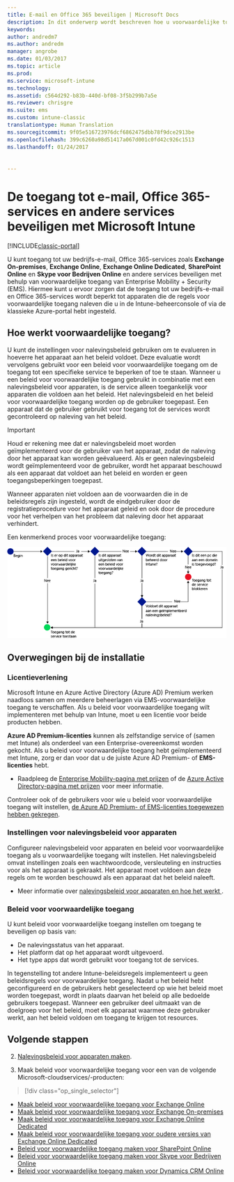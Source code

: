 ```yaml
---
title: E-mail en Office 365 beveiligen | Microsoft Docs
description: In dit onderwerp wordt beschreven hoe u voorwaardelijke toegang gebruikt om alleen compatibele apparaten toegang te geven tot e-mail en bedrijfsgegevens op SharePoint Online en andere services.
keywords: 
author: andredm7
ms.author: andredm
manager: angrobe
ms.date: 01/03/2017
ms.topic: article
ms.prod: 
ms.service: microsoft-intune
ms.technology: 
ms.assetid: c564d292-b83b-440d-bf08-3f5b299b7a5e
ms.reviewer: chrisgre
ms.suite: ems
ms.custom: intune-classic
translationtype: Human Translation
ms.sourcegitcommit: 9f05e516723976dcf6862475dbb78f9dce2913be
ms.openlocfilehash: 399c6260a98d51417a067d001c0fd42c926c1513
ms.lasthandoff: 01/24/2017


---
```


# <a name="protect-access-to-email-office-365-and-other-services-with-microsoft-intune"></a>De toegang tot e-mail, Office 365-services en andere services beveiligen met Microsoft Intune

[!INCLUDE[classic-portal](../includes/classic-portal.md)]

U kunt toegang tot uw bedrijfs-e-mail, Office 365-services zoals **Exchange On-premises**, **Exchange Online**, **Exchange Online Dedicated**, **SharePoint Online** en **Skype voor Bedrijven Online** en andere services beveiligen met behulp van voorwaardelijke toegang van Enterprise Mobility + Security (EMS). Hiermee kunt u ervoor zorgen dat de toegang tot uw bedrijfs-e-mail en Office 365-services wordt beperkt tot apparaten die de regels voor voorwaardelijke toegang naleven die u in de Intune-beheerconsole of via de klassieke Azure-portal hebt ingesteld.
## <a name="how-does-conditional-access-work"></a>Hoe werkt voorwaardelijke toegang?
U kunt de instellingen voor nalevingsbeleid gebruiken om te evalueren in hoeverre het apparaat aan het beleid voldoet. Deze evaluatie wordt vervolgens gebruikt voor een beleid voor voorwaardelijke toegang om de toegang tot een specifieke service te beperken of toe te staan. Wanneer u een beleid voor voorwaardelijke toegang gebruikt in combinatie met een nalevingsbeleid voor apparaten, is de service alleen toegankelijk voor apparaten die voldoen aan het beleid. Het nalevingsbeleid en het beleid voor voorwaardelijke toegang worden op de gebruiker toegepast. Een apparaat dat de gebruiker gebruikt voor toegang tot de services wordt gecontroleerd op naleving van het beleid.

> [!IMPORTANT] 
> Houd er rekening mee dat er nalevingsbeleid moet worden geïmplementeerd voor de gebruiker van het apparaat, zodat de naleving door het apparaat kan worden geëvalueerd.
> Als er geen nalevingsbeleid wordt geïmplementeerd voor de gebruiker, wordt het apparaat beschouwd als een apparaat dat voldoet aan het beleid en worden er geen toegangsbeperkingen toegepast.

Wanneer apparaten niet voldoen aan de voorwaarden die in de beleidsregels zijn ingesteld, wordt de eindgebruiker door de registratieprocedure voor het apparaat geleid en ook door de procedure voor het verhelpen van het probleem dat naleving door het apparaat verhindert.

Een kenmerkend proces voor voorwaardelijke toegang:

![Diagram met de beslissingspunten die worden gebruikt om te bepalen of een apparaat toegang tot een service krijgt of wordt geblokkeerd](../media/ConditionalAccess4.png)

## <a name="setup-considerations"></a>Overwegingen bij de installatie

### <a name="licensing"></a>Licentieverlening

Microsoft Intune en Azure Active Directory (Azure AD) Premium werken naadloos samen om meerdere beheerlagen via EMS-voorwaardelijke toegang te verschaffen. Als u beleid voor voorwaardelijke toegang wilt implementeren met behulp van Intune, moet u een licentie voor beide producten hebben.

**Azure AD Premium-licenties** kunnen als zelfstandige service of (samen met Intune) als onderdeel van een Enterprise-overeenkomst worden gekocht. Als u beleid voor voorwaardelijke toegang hebt geïmplementeerd met Intune, zorg er dan voor dat u de juiste Azure AD Premium- of **EMS-licenties** hebt.

- Raadpleeg de [Enterprise Mobility-pagina met prijzen](https://www.microsoft.com/en-us/cloud-platform/enterprise-mobility-pricing) of de [Azure Active Directory-pagina met prijzen](https://azure.microsoft.com/en-us/pricing/details/active-directory/) voor meer informatie.

Controleer ook of de gebruikers voor wie u beleid voor voorwaardelijke toegang wilt instellen, [de Azure AD Premium- of EMS-licenties toegewezen hebben gekregen](/Intune/get-started/start-with-a-paid-subscription-to-microsoft-intune-step-4.md).

### <a name="device-compliance-settings"></a>Instellingen voor nalevingsbeleid voor apparaten

Configureer nalevingsbeleid voor apparaten en beleid voor voorwaardelijke toegang als u voorwaardelijke toegang wilt instellen. Het nalevingsbeleid omvat instellingen zoals een wachtwoordcode, versleuteling en instructies voor als het apparaat is gekraakt. Het apparaat moet voldoen aan deze regels om te worden beschouwd als een apparaat dat het beleid naleeft.

- Meer informatie over [nalevingsbeleid voor apparaten en hoe het werkt ](introduction-to-device-compliance-policies-in-microsoft-intune.md).

### <a name="conditional-access-policy"></a>Beleid voor voorwaardelijke toegang

U kunt beleid voor voorwaardelijke toegang instellen om toegang te beveiligen op basis van:
- De nalevingsstatus van het apparaat.
- Het platform dat op het apparaat wordt uitgevoerd.
- Het type apps dat wordt gebruikt voor toegang tot de services.

In tegenstelling tot andere Intune-beleidsregels implementeert u geen beleidsregels voor voorwaardelijke toegang. Nadat u het beleid hebt geconfigureerd en de gebruikers hebt geselecteerd op wie het beleid moet worden toegepast, wordt in plaats daarvan het beleid op alle bedoelde gebruikers toegepast. Wanneer een gebruiker deel uitmaakt van de doelgroep voor het beleid, moet elk apparaat waarmee deze gebruiker werkt, aan het beleid voldoen om toegang te krijgen tot resources.


## <a name="next-steps"></a>Volgende stappen


2. [Nalevingsbeleid voor apparaten maken](create-a-device-compliance-policy-in-microsoft-intune.md).

2.  Maak beleid voor voorwaardelijke toegang voor een van de volgende Microsoft-cloudservices/-producten:
> [!div class="op_single_selector"]
  - [Maak beleid voor voorwaardelijke toegang voor Exchange Online](restrict-access-to-exchange-online-with-microsoft-intune.md)
  - [Maak beleid voor voorwaardelijke toegang voor Exchange On-premises](restrict-access-to-exchange-onpremises-with-microsoft-intune.md)
  - [Maak beleid voor voorwaardelijke toegang voor Exchange Online Dedicated](restrict-access-to-exchange-online-with-microsoft-intune.md)
  - [Maak beleid voor voorwaardelijke toegang voor oudere versies van Exchange Online Dedicated](restrict-access-to-exchange-onpremises-with-microsoft-intune.md)
  - [Beleid voor voorwaardelijke toegang maken voor SharePoint Online](restrict-access-to-sharepoint-online-with-microsoft-intune.md)
  - [Beleid voor voorwaardelijke toegang maken voor Skype voor Bedrijven Online](restrict-access-to-skype-for-business-online-with-microsoft-intune.md)
  - [Beleid voor voorwaardelijke toegang maken voor Dynamics CRM Online](restrict-access-to-dynamics-crm-online-with-microsoft-intune.md)

